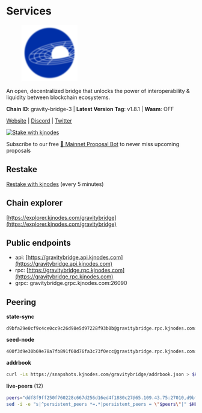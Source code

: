# Services

<figure><img src="https://raw.githubusercontent.com/kj89/cosmos-images/main/logos/gravitybridge.png" width="150" alt=""><figcaption></figcaption></figure>

An open, decentralized bridge that unlocks the power of  interoperability & liquidity between blockchain ecosystems.

**Chain ID**: gravity-bridge-3 | **Latest Version Tag**: v1.8.1 | **Wasm**: OFF

[Website](https://www.gravitybridge.net) | [Discord](https://discord.gg/ARV8dTSjAk) | [Twitter](https://twitter.com/gravity_bridge)

[![Stake with kjnodes](https://i.ibb.co/cr44Q8j/button-stake-with-kjnodes.png)](https://restake.app/gravitybridge/gravityvaloper1nw3uavthnjwsgrrjzav2wdg9m0pw7k4fc7hvlz)

Subscribe to our free [🤖 Mainnet Proposal Bot](https://t.me/kjnodes_proposal_bot) to never miss upcoming proposals

## Restake

[Restake with kjnodes](https://restake.app/gravitybridge/gravityvaloper1nw3uavthnjwsgrrjzav2wdg9m0pw7k4fc7hvlz) (every 5 minutes)
## Chain explorer
[https://explorer.kjnodes.com/gravitybridge](https://explorer.kjnodes.com/gravitybridge)

## Public endpoints

* api: [https://gravitybridge.api.kjnodes.com](https://gravitybridge.api.kjnodes.com)
* rpc: [https://gravitybridge.rpc.kjnodes.com](https://gravitybridge.rpc.kjnodes.com)
* grpc: gravitybridge.grpc.kjnodes.com:26090

## Peering

**state-sync**

```text
d9bfa29e0cf9c4ce0cc9c26d98e5d97228f93b0b@gravitybridge.rpc.kjnodes.com:26656
```

**seed-node**

```text
400f3d9e30b69e78a7fb891f60d76fa3c73f0ecc@gravitybridge.rpc.kjnodes.com:26659
```

**addrbook**
```bash
curl -Ls https://snapshots.kjnodes.com/gravitybridge/addrbook.json > $HOME/.gravity/config/addrbook.json
```

**live-peers** (12)
```bash
peers="ddf8f9ff250f760228c667d256d16ed4f1880c27@65.109.43.75:27010,d9bfa29e0cf9c4ce0cc9c26d98e5d97228f93b0b@65.109.88.38:26656,df80212f5356a2d2f047f546162baa9a3dfe6865@13.232.72.69:26656,3c514107f9bfbed84e806e943e72cc602d23ff54@65.108.71.220:26656,ca9d9d0605f178fbba3bdf92e13719ab9dce0fc7@23.88.59.82:26656,5be48b960e6fc61c0879e86854b9f05d3ddc3522@46.4.91.49:27656,930f874c17eff988acd8eb761fea8d4873ea6eb3@185.249.227.231:29656,e5362a93c6e7f686d72c8d6d98be2c7bceeb5cc3@49.12.23.149:27010,67f95dbac6fe6bed8dfb24a5f92d9beb6b7b4ac6@97.113.90.102:27656,a460c9af789a48396a2f5ee62e3f7e79a6b84d4f@46.38.243.16:26656,6eb2a2e7bcd82aad56b6652a328c72f148f84935@194.147.58.224:26656,df243a4c65b436fb4c81bf71b83ce9de865fea5a@213.239.207.165:26656"
sed -i -e "s|^persistent_peers *=.*|persistent_peers = \"$peers\"|" $HOME/.gravity/config/config.toml
```
